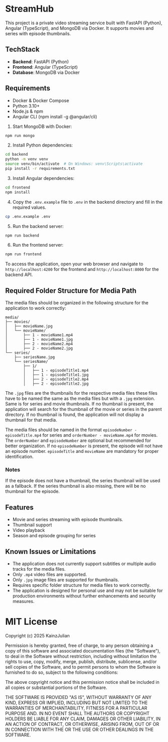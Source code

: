 
# StreamHub

This project is a private video streaming service built with FastAPI (Python), Angular (TypeScript), and MongoDB via Docker. It supports movies and series with episode thumbnails.

## TechStack

- **Backend**: FastAPI (Python)
- **Frontend**: Angular (TypeScript)
- **Database**: MongoDB via Docker

## Requirements

- Docker & Docker Compose
- Python 3.10+
- Node.js & npm
- Angular CLI (npm install -g @angular/cli)

1. Start MongoDB with Docker:

```bash
npm run mongo
```

2. Install Python dependencies:

```bash
cd backend
python -m venv venv
source venv/bin/activate  # On Windows: venv\Scripts\activate
pip install -r requirements.txt
```

3. Install Angular dependencies:

```bash
cd frontend
npm install
```

4. Copy the `.env.example` file to `.env` in the backend directory and fill in the required values.

```bash
cp .env.example .env
```

5. Run the backend server:

```bash
npm run backend
```

6. Run the frontend server:

```bash
npm run frontend
```

To access the application, open your web browser and navigate to `http://localhost:4200` for the frontend and `http://localhost:8000` for the backend API.

## Required Folder Structure for Media Path

The media files should be organized in the following structure for the application to work correctly:

``` text
media/
├── movies/
│   ├── movieName.jpg
│   └── movieName/
│       ├── 1 - movieName1.mp4
│       ├── 1 - movieName1.jpg
│       ├── 2 - movieName2.mp4
│       ├── 2 - movieName2.jpg
└── series/
    ├── seriesName.jpg
    └── seriesName/
        ├── 1/
        │   ├── 1 - episodeTitle1.mp4
        │   ├── 1 - episodeTitle1.jpg
        │   ├── 2 - episodeTitle2.mp4
        │   ├── 2 - episodeTitle2.jpg
```

The `.jpg` files are the thumbnails for the respective media files these files have to be named the same as the media files but with a `.jpg` extension. Same is for series and movie thumbnails. If no thumbnail is present, the application will search for the thumbnail of the movie or series in the parent directory. If no thumbnail is found, the application will not display a thumbnail for that media.

The media files should be named in the format `episodeNumber - episodeTitle.mp4` for series and `orderNumber - movieName.mp4` for movies. The `orderNumber` and `episodeNumber` are optional but recommended for better organization. If no `episodeNumber` is present, the episode will not have an episode number. `episodeTitle` and `movieName` are mandatory for proper identification.

### Notes

If the episode does not have a thumbnail, the series thumbnail will be used as a fallback. If the series thumbnail is also missing, there will be no thumbnail for the episode.

## Features

- Movie and series streaming with episode thumbnails.
- Thumbnail support
- Video playback
- Season and episode grouping for series

## Known Issues or Limitations

- The application does not currently support subtitles or multiple audio tracks for the media files.
- Only `.mp4` video files are supported.
- Only `.jpg` image files are supported for thumbnails.
- Requires specific folder structure for media files to work correctly.
- The application is designed for personal use and may not be suitable for production environments without further enhancements and security measures.

# MIT License

Copyright (c) 2025 KainzJulian

Permission is hereby granted, free of charge, to any person obtaining a copy of this software and associated documentation files (the "Software"), to deal in the Software without restriction, including without limitation the rights to use, copy, modify, merge, publish, distribute, sublicense, and/or sell copies of the Software, and to permit persons to whom the Software is furnished to do so, subject to the following conditions:

The above copyright notice and this permission notice shall be included in all copies or substantial portions of the Software.

THE SOFTWARE IS PROVIDED "AS IS", WITHOUT WARRANTY OF ANY KIND, EXPRESS OR IMPLIED, INCLUDING BUT NOT LIMITED TO THE WARRANTIES OF MERCHANTABILITY, FITNESS FOR A PARTICULAR PURPOSE AND. IN NO EVENT SHALL THE AUTHORS OR COPYRIGHT HOLDERS BE LIABLE FOR ANY CLAIM, DAMAGES OR OTHER LIABILITY, IN AN ACTION OF CONTRACT, OR OTHERWISE, ARISING FROM, OUT OF OR IN CONNECTION WITH THE OR THE USE OR OTHER DEALINGS IN THE SOFTWARE.
